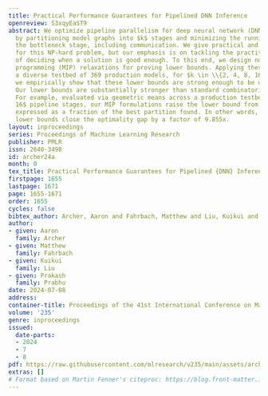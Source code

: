 ```yaml
---
title: Practical Performance Guarantees for Pipelined DNN Inference
openreview: S3xqyEaST9
abstract: We optimize pipeline parallelism for deep neural network (DNN) inference
  by partitioning model graphs into $k$ stages and minimizing the running time of
  the bottleneck stage, including communication. We give practical and effective algorithms
  for this NP-hard problem, but our emphasis is on tackling the practitioner’s dilemma
  of deciding when a solution is good enough. To this end, we design novel mixed integer
  programming (MIP) relaxations for proving lower bounds. Applying these methods to
  a diverse testbed of 369 production models, for $k \in \\{2, 4, 8, 16, 32, 64\\}$,
  we empirically show that these lower bounds are strong enough to be useful in practice.
  Our lower bounds are substantially stronger than standard combinatorial bounds.
  For example, evaluated via geometric means across a production testbed with $k =
  16$ pipeline stages, our MIP formulations raise the lower bound from 0.4598 to 0.9452,
  expressed as a fraction of the best partition found. In other words, our improved
  lower bounds close the optimality gap by a factor of 9.855x.
layout: inproceedings
series: Proceedings of Machine Learning Research
publisher: PMLR
issn: 2640-3498
id: archer24a
month: 0
tex_title: Practical Performance Guarantees for Pipelined {DNN} Inference
firstpage: 1655
lastpage: 1671
page: 1655-1671
order: 1655
cycles: false
bibtex_author: Archer, Aaron and Fahrbach, Matthew and Liu, Kuikui and Prabhu, Prakash
author:
- given: Aaron
  family: Archer
- given: Matthew
  family: Fahrbach
- given: Kuikui
  family: Liu
- given: Prakash
  family: Prabhu
date: 2024-07-08
address:
container-title: Proceedings of the 41st International Conference on Machine Learning
volume: '235'
genre: inproceedings
issued:
  date-parts:
  - 2024
  - 7
  - 8
pdf: https://raw.githubusercontent.com/mlresearch/v235/main/assets/archer24a/archer24a.pdf
extras: []
# Format based on Martin Fenner's citeproc: https://blog.front-matter.io/posts/citeproc-yaml-for-bibliographies/
---
```


